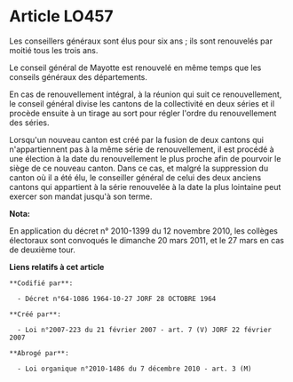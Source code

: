 # Article LO457

Les conseillers généraux sont élus pour six ans ; ils sont renouvelés par moitié tous les trois ans.

Le conseil général de Mayotte est renouvelé en même temps que les conseils généraux des départements.

En cas de renouvellement intégral, à la réunion qui suit ce renouvellement, le conseil général divise les cantons de la
collectivité en deux séries et il procède ensuite à un tirage au sort pour régler l'ordre du renouvellement des séries.

Lorsqu'un nouveau canton est créé par la fusion de deux cantons qui n'appartiennent pas à la même série de renouvellement, il
est procédé à une élection à la date du renouvellement le plus proche afin de pourvoir le siège de ce nouveau canton. Dans ce
cas, et malgré la suppression du canton où il a été élu, le conseiller général de celui des deux anciens cantons qui
appartient à la série renouvelée à la date la plus lointaine peut exercer son mandat jusqu'à son terme.

**Nota:**

En application du décret n° 2010-1399 du 12 novembre 2010, les collèges électoraux sont convoqués le dimanche 20 mars 2011,
et le 27 mars en cas de deuxième tour.

**Liens relatifs à cet article**

	**Codifié par**:

	  - Décret n°64-1086 1964-10-27 JORF 28 OCTOBRE 1964

	**Créé par**:

	  - Loi n°2007-223 du 21 février 2007 - art. 7 (V) JORF 22 février 2007

	**Abrogé par**:

	  - Loi organique n°2010-1486 du 7 décembre 2010 - art. 3 (M)
